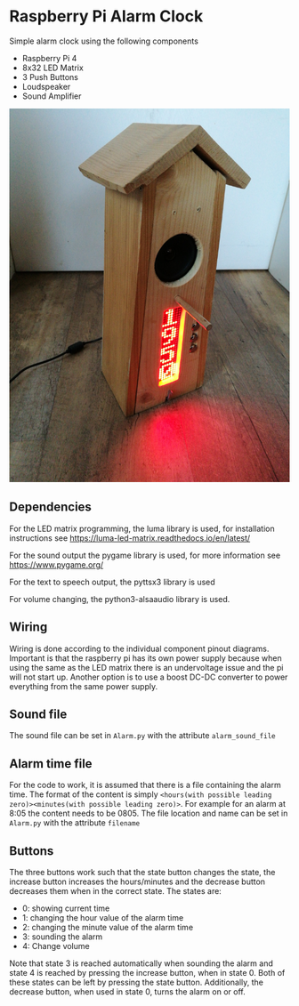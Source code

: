 # Raspberry Pi Alarm Clock

Simple alarm clock using the following components

* Raspberry Pi 4
* 8x32 LED Matrix
* 3 Push Buttons
* Loudspeaker
* Sound Amplifier

![](device.jpg?raw=true)

## Dependencies 

For the LED matrix programming, the luma library is used, for installation
instructions see https://luma-led-matrix.readthedocs.io/en/latest/ 

For the sound output the pygame library is used, for more information see https://www.pygame.org/

For the text to speech output, the pyttsx3 library is used

For volume changing, the python3-alsaaudio library is used.

## Wiring

Wiring is done according to the individual component pinout diagrams. Important
is that the raspberry pi has its own power supply because when using the same as
the LED matrix there is an undervoltage issue and the pi will not start up.
Another option is to use a boost DC-DC converter to power everything from the
same power supply.

## Sound file

The sound file can be set in `Alarm.py` with the attribute `alarm_sound_file`

## Alarm time file

For the code to work, it is assumed that there is a file containing the alarm
time. The format of the content is simply `<hours(with possible leading
zero)><minutes(with possible leading zero)>`. For example for an alarm at 8:05
the content needs to be 0805. The file location and name can be set in
`Alarm.py` with the attribute `filename`

## Buttons

The three buttons work such that the state button changes the state, the
increase button increases the hours/minutes and the decrease button decreases
them when in the correct state. 
The states are:

* 0: showing current time
* 1: changing the hour value of the alarm time
* 2: changing the minute value of the alarm time
* 3: sounding the alarm
* 4: Change volume

Note that state 3 is reached automatically when sounding the alarm and state 4
is reached by pressing the increase button, when in state 0. Both of these states can be left by
pressing the state button. Additionally, the decrease button, when used in state
0, turns the alarm on or off. 
